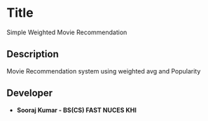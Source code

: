 # Title

Simple Weighted Movie Recommendation

## Description

Movie Recommendation system using weighted avg and Popularity

## Developer

* **Sooraj Kumar - BS(CS) FAST NUCES KHI** 
